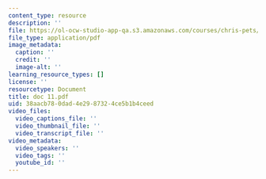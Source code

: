 ```yaml
---
content_type: resource
description: ''
file: https://ol-ocw-studio-app-qa.s3.amazonaws.com/courses/chris-pets/doc-11.pdf
file_type: application/pdf
image_metadata:
  caption: ''
  credit: ''
  image-alt: ''
learning_resource_types: []
license: ''
resourcetype: Document
title: doc 11.pdf
uid: 38aacb78-0dad-4e29-8732-4ce5b1b4ceed
video_files:
  video_captions_file: ''
  video_thumbnail_file: ''
  video_transcript_file: ''
video_metadata:
  video_speakers: ''
  video_tags: ''
  youtube_id: ''
---
```

